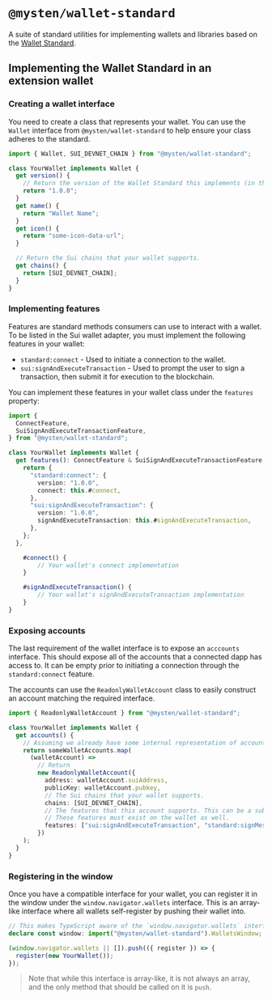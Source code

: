 # `@mysten/wallet-standard`

A suite of standard utilities for implementing wallets and libraries based on the [Wallet Standard](https://github.com/wallet-standard/wallet-standard/).

## Implementing the Wallet Standard in an extension wallet

### Creating a wallet interface

You need to create a class that represents your wallet. You can use the `Wallet` interface from `@mysten/wallet-standard` to help ensure your class adheres to the standard.

```typescript
import { Wallet, SUI_DEVNET_CHAIN } from "@mysten/wallet-standard";

class YourWallet implements Wallet {
  get version() {
    // Return the version of the Wallet Standard this implements (in this case, 1.0.0).
    return "1.0.0";
  }
  get name() {
    return "Wallet Name";
  }
  get icon() {
    return "some-icon-data-url";
  }

  // Return the Sui chains that your wallet supports.
  get chains() {
    return [SUI_DEVNET_CHAIN];
  }
}
```

### Implementing features

Features are standard methods consumers can use to interact with a wallet. To be listed in the Sui wallet adapter, you must implement the following features in your wallet:

- `standard:connect` - Used to initiate a connection to the wallet.
- `sui:signAndExecuteTransaction` - Used to prompt the user to sign a transaction, then submit it for execution to the blockchain.

You can implement these features in your wallet class under the `features` property:

```typescript
import {
  ConnectFeature,
  SuiSignAndExecuteTransactionFeature,
} from "@mysten/wallet-standard";

class YourWallet implements Wallet {
  get features(): ConnectFeature & SuiSignAndExecuteTransactionFeature {
    return {
      "standard:connect": {
        version: "1.0.0",
        connect: this.#connect,
      },
      "sui:signAndExecuteTransaction": {
        version: "1.0.0",
        signAndExecuteTransaction: this.#signAndExecuteTransaction,
      },
    };
  },

	#connect() {
		// Your wallet's connect implementation
	}

	#signAndExecuteTransaction() {
		// Your wallet's signAndExecuteTransaction implementation
	}
}
```

### Exposing accounts

The last requirement of the wallet interface is to expose an `acccounts` interface. This should expose all of the accounts that a connected dapp has access to. It can be empty prior to initiating a connection through the `standard:connect` feature.

The accounts can use the `ReadonlyWalletAccount` class to easily construct an account matching the required interface.

```typescript
import { ReadonlyWalletAccount } from "@mysten/wallet-standard";

class YourWallet implements Wallet {
  get accounts() {
    // Assuming we already have some internal representation of accounts:
    return someWalletAccounts.map(
      (walletAccount) =>
        // Return
        new ReadonlyWalletAccount({
          address: walletAccount.suiAddress,
          publicKey: walletAccount.pubkey,
          // The Sui chains that your wallet supports.
          chains: [SUI_DEVNET_CHAIN],
          // The features that this account supports. This can be a subset of the wallet's supported features.
          // These features must exist on the wallet as well.
          features: ["sui:signAndExecuteTransaction", "standard:signMessage"],
        })
    );
  }
}
```

### Registering in the window

Once you have a compatible interface for your wallet, you can register it in the window under the `window.navigator.wallets` interface. This is an array-like interface where all wallets self-register by pushing their wallet into.

```typescript
// This makes TypeScript aware of the `window.navigator.wallets` interface.
declare const window: import("@mysten/wallet-standard").WalletsWindow;

(window.navigator.wallets || []).push(({ register }) => {
  register(new YourWallet());
});
```

> Note that while this interface is array-like, it is not always an array, and the only method that should be called on it is `push`.
